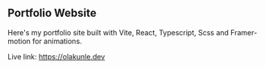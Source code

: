 ## Portfolio Website

Here's my portfolio site built with Vite, React, Typescript, Scss and Framer-motion for animations.

Live link: https://olakunle.dev
